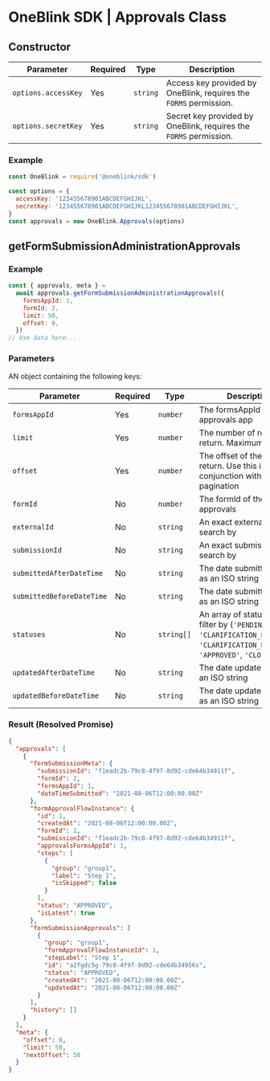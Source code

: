 # OneBlink SDK | Approvals Class

## Constructor

| Parameter           | Required | Type     | Description                                                       |
| ------------------- | -------- | -------- | ----------------------------------------------------------------- |
| `options.accessKey` | Yes      | `string` | Access key provided by OneBlink, requires the `FORMS` permission. |
| `options.secretKey` | Yes      | `string` | Secret key provided by OneBlink, requires the `FORMS` permission. |

### Example

```javascript
const OneBlink = require('@oneblink/sdk')

const options = {
  accessKey: '123455678901ABCDEFGHIJKL',
  secretKey: '123455678901ABCDEFGHIJKL123455678901ABCDEFGHIJKL',
}
const approvals = new OneBlink.Approvals(options)
```

## getFormSubmissionAdministrationApprovals

### Example

```javascript
const { approvals, meta } =
  await approvals.getFormSubmissionAdministrationApprovals({
    formsAppId: 1,
    formId: 2,
    limit: 50,
    offset: 0,
  })
// Use data here...
```

### Parameters

AN object containing the following keys:

| Parameter                 | Required | Type       | Description                                                                                                                       |
| ------------------------- | -------- | ---------- | --------------------------------------------------------------------------------------------------------------------------------- |
| `formsAppId`              | Yes      | `number`   | The formsAppId of the approvals app                                                                                               |
| `limit`                   | Yes      | `number`   | The number of results to return. Maximum is 50                                                                                    |
| `offset`                  | Yes      | `number`   | The offset of the results to return. Use this in conjunction with `limit` for pagination                                          |
| `formId`                  | No       | `number`   | The formId of the approvals                                                                                                       |
| `externalId`              | No       | `string`   | An exact externalId to search by                                                                                                  |
| `submissionId`            | No       | `string`   | An exact submissionId to search by                                                                                                |
| `submittedAfterDateTime`  | No       | `string`   | The date submitted after as an ISO string                                                                                         |
| `submittedBeforeDateTime` | No       | `string`   | The date submitted before as an ISO string                                                                                        |
| `statuses`                | No       | `string[]` | An array of statuses to filter by (`'PENDING'`, `'CLARIFICATION_RECEIVED'`, `'CLARIFICATION_REQUIRED'`, `'APPROVED'`, `'CLOSED'`) |
| `updatedAfterDateTime`    | No       | `string`   | The date updated after as an ISO string                                                                                           |
| `updatedBeforeDateTime`   | No       | `string`   | The date updated before as an ISO string                                                                                          |

### Result (Resolved Promise)

```json
{
  "approvals": [
    {
      "formSubmissionMeta": {
        "submissionId": "f1eadc2b-79c8-4f97-8d92-cde64b34911f",
        "formId": 2,
        "formsAppId": 1,
        "dateTimeSubmitted": "2021-08-06T12:00:00.00Z"
      },
      "formApprovalFlowInstance": {
        "id": 1,
        "createdAt": "2021-08-06T12:00:00.00Z",
        "formId": 2,
        "submissionId": "f1eadc2b-79c8-4f97-8d92-cde64b34911f",
        "approvalsFormsAppId": 1,
        "steps": [
          {
            "group": "group1",
            "label": "Step 1",
            "isSkipped": false
          }
        ],
        "status": "APPROVED",
        "isLatest": true
      },
      "formSubmissionApprovals": [
        {
          "group": "group1",
          "formApprovalFlowInstanceId": 1,
          "stepLabel": "Step 1",
          "id": "a2fgdc5g-79c8-4f97-8d92-cde64b34956s",
          "status": "APPROVED",
          "createdAt": "2021-08-06T12:00:00.00Z",
          "updatedAt": "2021-08-06T12:00:00.00Z"
        }
      ],
      "history": []
    }
  ],
  "meta": {
    "offset": 0,
    "limit": 50,
    "nextOffset": 50
  }
}
```
